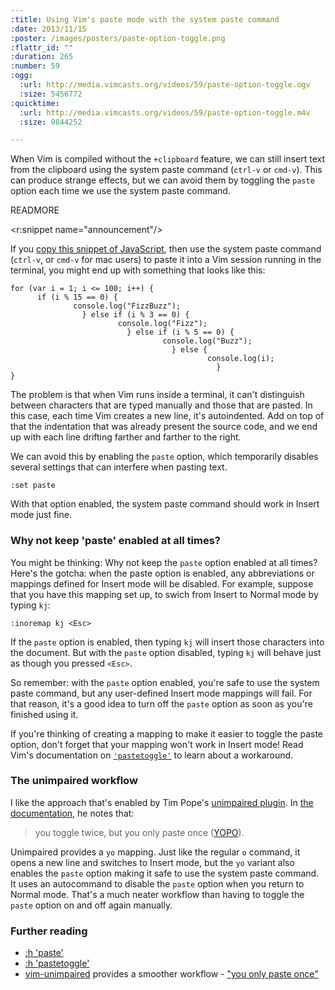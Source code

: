 ```yaml
--- 
:title: Using Vim's paste mode with the system paste command
:date: 2013/11/15
:poster: /images/posters/paste-option-toggle.png
:flattr_id: ""
:duration: 265
:number: 59
:ogg: 
  :url: http://media.vimcasts.org/videos/59/paste-option-toggle.ogv
  :size: 5456772
:quicktime: 
  :url: http://media.vimcasts.org/videos/59/paste-option-toggle.m4v
  :size: 9844252

---
```


When Vim is compiled without the `+clipboard` feature, we can still insert text from the clipboard using the system paste command (`ctrl-v` or `cmd-v`). This can produce strange effects, but we can avoid them by toggling the `paste` option each time we use the system paste command.

READMORE

<r:snippet name="announcement"/>

If you [copy this snippet of JavaScript][gist], then use the system paste command (`ctrl-v`, or `cmd-v` for mac users) to paste it into a Vim session running in the terminal, you might end up with something that looks like this:

    for (var i = 1; i <= 100; i++) {
          if (i % 15 == 0) {
                  console.log("FizzBuzz");
                    } else if (i % 3 == 0) {
                            console.log("Fizz");
                              } else if (i % 5 == 0) {
                                      console.log("Buzz");
                                        } else {
                                                console.log(i);
                                                  }
    }

The problem is that when Vim runs inside a terminal, it can't distinguish between characters that are typed manually and those that are pasted. In this case, each time Vim creates a new line, it's autoindented. Add on top of that the indentation that was already present the source code, and we end up with each line drifting farther and farther to the right.

We can avoid this by enabling the `paste` option, which temporarily disables several settings that can interfere when pasting text.

    :set paste

With that option enabled, the system paste command should work in Insert mode just fine.

### Why not keep 'paste' enabled at all times?

You might be thinking: Why not keep the `paste` option enabled at all times? Here's the gotcha: when the paste option is enabled, any abbreviations or mappings defined for Insert mode will be disabled. For example, suppose that you have this mapping set up, to swich from Insert to Normal mode by typing `kj`:

    :inoremap kj <Esc>

If the `paste` option is enabled, then typing `kj` will insert those characters into the document. But with the `paste` option disabled, typing `kj` will behave just as though you pressed `<Esc>`.

So remember: with the `paste` option enabled, you're safe to use the system paste command, but any user-defined Insert mode mappings will fail. For that reason, it's a good idea to turn off the `paste` option as soon as you're finished using it.

If you're thinking of creating a mapping to make it easier to toggle the paste option, don't forget that your mapping won't work in Insert mode! Read Vim's documentation on [`'pastetoggle'`][pastetoggle] to learn about a workaround.

### The unimpaired workflow

I like the approach that's enabled by Tim Pope's [unimpaired plugin][vim-unimpaired]. In [the documentation][yopo], he notes that:

> you toggle twice, but you only paste once ([YOPO][yopo]).

Unimpaired provides a `yo` mapping. Just like the regular `o` command, it opens a new line and switches to Insert mode, but the `yo` variant also enables the `paste` option making it safe to use the system paste command. It uses an autocommand to disable the `paste` option when you return to Normal mode. That's a much neater workflow than having to toggle the `paste` option on and off again manually.

### Further reading

* [:h 'paste'][paste]
* [:h 'pastetoggle'][pastetoggle]
* [vim-unimpaired][] provides a smoother workflow - ["you only paste once"][yopo]

[paste]: http://vimdoc.sourceforge.net/htmldoc/options.html#'paste'
[pastetoggle]: http://vimdoc.sourceforge.net/htmldoc/options.html#'pastetoggle'
[vim-unimpaired]: https://github.com/tpope/vim-unimpaired
[yopo]: https://github.com/tpope/vim-unimpaired/blob/a029dc28ebc1ba5953cd5b0ef9a50bd0ffba3aa4/doc/unimpaired.txt#L88-L94
[gist]: https://gist.github.com/nelstrom/7416573

